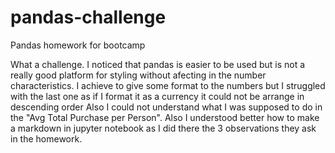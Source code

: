 # pandas-challenge
Pandas homework for bootcamp

What a challenge. I noticed that pandas is easier to be used but is not a really good platform for styling without afecting in the number characteristics. 
I achieve to give some format to the numbers but I struggled with the last one as if I format it as a currency it could not be arrange in descending order
Also I could not understand what I was supposed to do in the "Avg Total Purchase per Person". 
Also I understood better how to make a markdown in jupyter notebook as I did there the 3 observations they ask in the homework.
